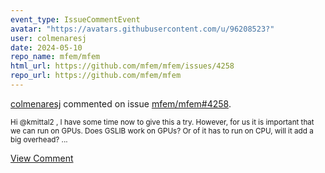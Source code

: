 ```yaml
---
event_type: IssueCommentEvent
avatar: "https://avatars.githubusercontent.com/u/96208523?"
user: colmenaresj
date: 2024-05-10
repo_name: mfem/mfem
html_url: https://github.com/mfem/mfem/issues/4258
repo_url: https://github.com/mfem/mfem
---
```


<a href='https://github.com/colmenaresj' target='_blank'>colmenaresj</a> commented on issue <a href='https://github.com/mfem/mfem/issues/4258' target='_blank'>mfem/mfem#4258</a>.

<small>Hi @kmittal2 , I have some time now to give this a try. However, for us it is important that we can run on GPUs. Does GSLIB work on GPUs? Or of it has to run on CPU, will it add a big overhead?...</small>

<a href='https://github.com/mfem/mfem/issues/4258' target='_blank'>View Comment</a>